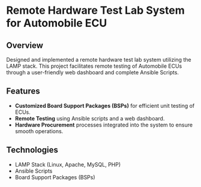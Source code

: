 # Remote Hardware Test Lab System for Automobile ECU

## Overview
Designed and implemented a remote hardware test lab system utilizing the LAMP stack. This project facilitates remote testing of Automobile ECUs through a user-friendly web dashboard and complete Ansible Scripts.

## Features
- **Customized Board Support Packages (BSPs)** for efficient unit testing of ECUs.
- **Remote Testing** using Ansible scripts and a web dashboard.
- **Hardware Procurement** processes integrated into the system to ensure smooth operations.

## Technologies
- LAMP Stack (Linux, Apache, MySQL, PHP)
- Ansible Scripts
- Board Support Packages (BSPs)
